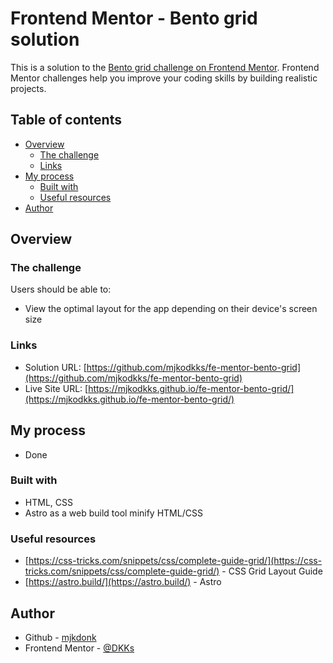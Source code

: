# Frontend Mentor - Bento grid solution

This is a solution to the [Bento grid challenge on Frontend Mentor](https://www.frontendmentor.io/challenges/bento-grid-RMydElrlOj). Frontend Mentor challenges help you improve your coding skills by building realistic projects. 

## Table of contents

- [Overview](#overview)
  - [The challenge](#the-challenge)
  - [Links](#links)
- [My process](#my-process)
  - [Built with](#built-with)
  - [Useful resources](#useful-resources)
- [Author](#author)

## Overview

### The challenge

Users should be able to:

- View the optimal layout for the app depending on their device's screen size

### Links

- Solution URL: [https://github.com/mjkodkks/fe-mentor-bento-grid](https://github.com/mjkodkks/fe-mentor-bento-grid)
- Live Site URL: [https://mjkodkks.github.io/fe-mentor-bento-grid/](https://mjkodkks.github.io/fe-mentor-bento-grid/)

## My process
- Done

### Built with
- HTML, CSS
- Astro as a web build tool minify HTML/CSS

### Useful resources
- [https://css-tricks.com/snippets/css/complete-guide-grid/](https://css-tricks.com/snippets/css/complete-guide-grid/) - CSS Grid Layout Guide
- [https://astro.build/](https://astro.build/) - Astro

## Author

- Github - [mjkdonk](https://github.com/mjkodkks)
- Frontend Mentor - [@DKKs](https://www.frontendmentor.io/profile/mjkodkks)

